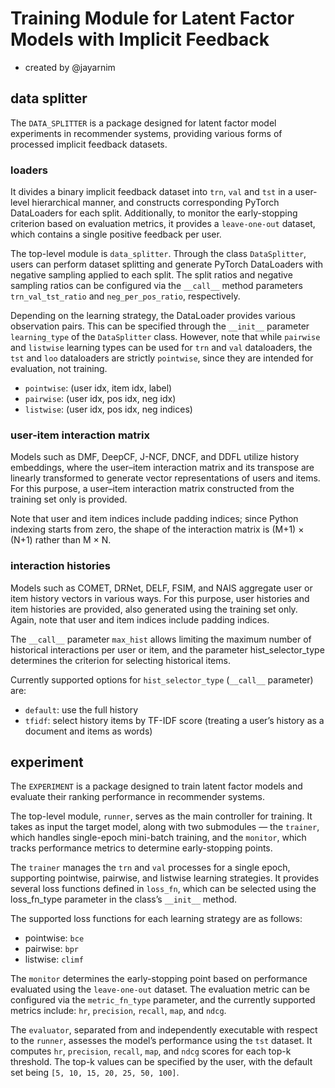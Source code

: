 # Training Module for Latent Factor Models with Implicit Feedback

- created by @jayarnim

## data splitter

The `DATA_SPLITTER` is a package designed for latent factor model experiments in recommender systems, providing various forms of processed implicit feedback datasets.

### loaders

It divides a binary implicit feedback dataset into `trn`, `val` and `tst` in a user-level hierarchical manner, and constructs corresponding PyTorch DataLoaders for each split. Additionally, to monitor the early-stopping criterion based on evaluation metrics, it provides a `leave-one-out` dataset, which contains a single positive feedback per user.

The top-level module is `data_splitter`. Through the class `DataSplitter`, users can perform dataset splitting and generate PyTorch DataLoaders with negative sampling applied to each split. The split ratios and negative sampling ratios can be configured via the `__call__` method parameters `trn_val_tst_ratio` and `neg_per_pos_ratio`, respectively.

Depending on the learning strategy, the DataLoader provides various observation pairs. This can be specified through the `__init__` parameter `learning_type` of the `DataSplitter` class. However, note that while `pairwise` and `listwise` learning types can be used for `trn` and `val` dataloaders, the `tst` and `loo` dataloaders are strictly `pointwise`, since they are intended for evaluation, not training.

- `pointwise`: (user idx, item idx, label)
- `pairwise`: (user idx, pos idx, neg idx)
- `listwise`: (user idx, pos idx, neg indices)

### user-item interaction matrix

Models such as DMF, DeepCF, J-NCF, DNCF, and DDFL utilize history embeddings, where the user–item interaction matrix and its transpose are linearly transformed to generate vector representations of users and items. For this purpose, a user–item interaction matrix constructed from the training set only is provided.

Note that user and item indices include padding indices; since Python indexing starts from zero, the shape of the interaction matrix is (M+1) × (N+1) rather than M × N.

### interaction histories

Models such as COMET, DRNet, DELF, FSIM, and NAIS aggregate user or item history vectors in various ways. For this purpose, user histories and item histories are provided, also generated using the training set only. Again, note that user and item indices include padding indices.

The `__call__` parameter `max_hist` allows limiting the maximum number of historical interactions per user or item, and the parameter hist_selector_type determines the criterion for selecting historical items.

Currently supported options for `hist_selector_type` (`__call__` parameter) are:

- `default`: use the full history
- `tfidf`: select history items by TF-IDF score (treating a user’s history as a document and items as words)

## experiment

The `EXPERIMENT` is a package designed to train latent factor models and evaluate their ranking performance in recommender systems.

The top-level module, `runner`, serves as the main controller for training. It takes as input the target model, along with two submodules — the `trainer`, which handles single-epoch mini-batch training, and the `monitor`, which tracks performance metrics to determine early-stopping points.

The `trainer` manages the `trn` and `val` processes for a single epoch, supporting pointwise, pairwise, and listwise learning strategies. It provides several loss functions defined in `loss_fn`, which can be selected using the loss_fn_type parameter in the class’s `__init__` method.

The supported loss functions for each learning strategy are as follows:

- pointwise: `bce`
- pairwise: `bpr`
- listwise: `climf`

The `monitor` determines the early-stopping point based on performance evaluated using the `leave-one-out` dataset. The evaluation metric can be configured via the `metric_fn_type` parameter, and the currently supported metrics include: `hr`, `precision`, `recall`, `map`, and `ndcg`.

The `evaluator`, separated from and independently executable with respect to the `runner`, assesses the model’s performance using the `tst` dataset. It computes `hr`, `precision`, `recall`, `map`, and `ndcg` scores for each top-k threshold. The top-k values can be specified by the user, with the default set being `[5, 10, 15, 20, 25, 50, 100]`.